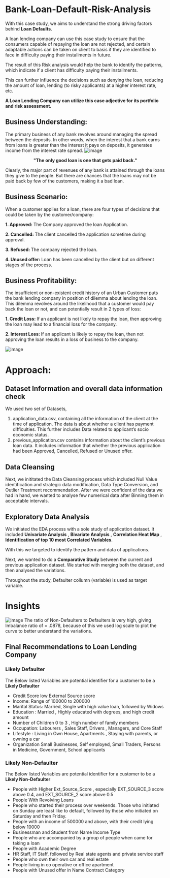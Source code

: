 # Bank-Loan-Default-Risk-Analysis
With this case study, we aims to understand the strong driving factors behind <b>Loan Defaults</b>.

A loan lending company can use this case study to ensure that the consumers capable of repaying the loan are not rejected, and certain adaptable actions can be taken on client to basis if they are identified to face in difficulty paying their installments in future.

The result of this Risk analysis would help the bank to identify the patterns, which indicate if a client has difficulty paying their installments.

This can further influence the decisions such as denying the loan, reducing the amount of loan, lending (to risky applicants) at a higher interest rate, etc. 

<b> A Loan Lending Company can utilize this case adjective for its portfolio and risk assessment. </b>

## Business Understanding:
The primary business of any bank revolves around managing the spread between the deposits. In other words, when the interest that a bank earns from loans is greater than the interest it pays on deposits, it generates income from the interest rate spread.
  ![image](https://user-images.githubusercontent.com/73750698/141133748-8c0da7a3-489e-44f8-a36f-a8a3d59506b2.png)

<p align="center">
  <b>	
"The only good loan is one that gets paid back."
    </b>	
</p>

Clearly, the major part of revenues of any bank is attained through the loans they give to the people. But there are chances that the loans may not be paid back by few of the customers, making it a bad loan.

## Business Scenario:
When a customer applies for a loan, there are four types of decisions that could be taken by the customer/company:

<b>	1. Approved:  </b>	 The Company approved the loan Application.

<b>	2. Cancelled:   </b>	The client cancelled the application sometime during approval.

<b>	3. Refused:   </b>	The company rejected the loan.

<b>	4. Unused offer:   </b>	Loan has been cancelled by the client but on different stages of the process.


## Business Profitability:

The insufficient or non-existent credit history of an Urban Customer puts the bank lending company in position of dilemma about lending the loan.
This dilemma revolves around the likelihood that a customer would pay back the loan or not, and can potentially result in 2 types of loss:

<b>	1. Credit Loss:   </b>	If an applicant is not likely to repay the loan, then approving the loan may lead to a financial loss for the company.

<b>	2. Interest Loss:   </b> If an applicant is likely to repay the loan, then not approving the loan results in a loss of business to the company.

![image](https://user-images.githubusercontent.com/73750698/141136353-e3fcfbfe-2ec4-4288-ba75-d8c2ee258f49.png)


# Approach:
## Dataset Information and overall data information check
We used two set of Datasets, 
1. application_data.csv, containing all the information of the client at the time of application. The data is about whether a client has payment difficulties. This further includes Data related to applicant’s socio economic status.
2. previous_application.csv contains information about the client’s previous loan data. It includes information that whether the previous application had been Approved, Cancelled, Refused or Unused offer.

## Data Cleansing
Next, we inititated the Data Cleansing process which included Null Value identification and strategic data modification, Data Type Conversion, and Outlier Treatment recommendation.
After we were confident of the data we had in hand, we wanted to analyse few numerical data after Binning them in acceptable intervals.

## Exploratory Data Analysis
We initiated the EDA process with a sole study of application dataset. It included <b> Univariate Analysis</b> , <b> Bivariate Analysis</b> , <b> Correlation Heat Map</b> , <b> Identification of top 10 most Correlated Variables</b>.

With this we targeted to identify the pattern and data of applications.

Next, we wanted to do a <b> Comparative Study</b>  between the current and previous application dataset. We started with merging both the dataset, and then analysed the variations.

Throughout the study, Defaulter collumn (variable) is used as target variable.

# Insights
![image](https://user-images.githubusercontent.com/73750698/141141851-1a53b254-aa7a-4274-9612-c978038adc49.png)
The ratio of Non-Defaulters to Defaulters is very high, giving Imbalance ratio of = .0878, because of this we used log scale to plot the curve to better understand the variations.


## Final Recommendations to Loan Lending Company
### **Likely Defaulter**
The Below listed Variables are potential identifier for a customer to be a **Likely Defaulter**
* Credit Score low External Source score
* Income: Range of 100000 to 200000
* Marital Status: Married, Single with high value loan, followed by Widows
* Education : Married , Highly educated with degrees, and high credit amount
* Number of Children 0 to 3 , High number of family members
* Occupation: Labourers , Sales Staff, Drivers , Managers, and Core Staff
* Lifestyle : Living in Own House, Apartments , Staying with parents, or owning a car
* Organization Small Businesses, Self employed, Small Traders, Persons in Medicine, Government, School applicants

### **Likely Non-Defaulter** 
The Below listed Variables are potential identifier for a customer to be a **Likely Non-Defaulter** 
* People with Higher Ext_Source_Score , especially EXT_SOURCE_3 score above 0.4, and EXT_SOURCE_2 score above 0.5
* People With Revolving Loans
* People who started their process over weekends. Those who initiated on Sunday are least like to default, followed by those who initiated on Saturday and then Friday.
* People with an income of 500000 and above, with their credit lying below 10000
* Businessman and Student from Name Income Type
* People who are accompanied by a group of people when came for taking a loan
* People with Academic Degree
* HR Staff, IT Staff, followed by Real state agents and private service staff
* People who own their own car and real estate
* People living in co operative or office apartment
* People with Unused offer in Name Contract Category
